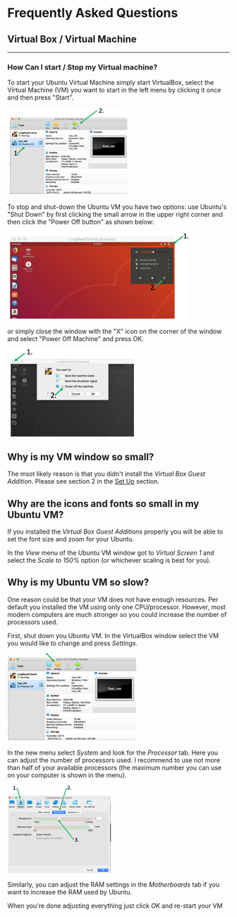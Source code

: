 # Frequently Asked Questions

## Virtual Box / Virtual Machine
----

### How Can I start / Stop my Virtual machine?

To start your Ubuntu Virtual Machine simply start VirtualBox, select the Virtual Machine (VM) you want to start in the left menu by clicking it once and then press "Start".

<img src="figures/FAQS_1.png" height="200px">

To stop and shut-down the Ubuntu VM you have two options: use Ubuntu's "Shut Down" by first clicking the small arrow in the upper right corner and then click the "Power Off button" as shown below:

<img src="figures/FAQS_2.png" height="200px">

or simply close the window with the "X" icon on the corner of the window and select "Power Off Machine" and press OK.

<img src="figures/FAQS_3.png" height="200px">

## Why is my VM window so small?

The msot likely reason is that you didn't install the *Virtual Box Guest Addition*. Please see section 2 in the [Set Up](SU.md) section.

## Why are the icons and fonts so small in my Ubuntu VM?

If you installed the *Virtual Box Guest Additions* properly you will be able to set the font size and zoom for your Ubuntu.

In the *View* menu of the Ubuntu VM window got to *Virtual Screen 1* and select the *Scale to 150%* option (or whichever scaling is best for you).

## Why is my Ubuntu VM so slow?

One reason could be that your VM does not have enough resources. Per default you installed the VM using only one CPU/processor. However, most modern computers are much stronger so you could increase the number of processors used.

First, shut down you Ubuntu VM. In the VirtualBox window select the VM you would like to change and press *Settings*.

<img src="figures/FAQS_4.png" height="200px">

In the new menu select *System* and look for the *Processor* tab. Here you can adjust the number of processors used. I recommend to use not more than half of your available processors (the maximum number you can use on your computer is shown in the menu).

<img src="figures/FAQS_5.png" height="200px">

Similarly, you can adjust the RAM settings in the *Motherboards* tab if you want to increase the RAM used by Ubuntu.

When you're done adjusting everything just click *OK* and re-start your VM




